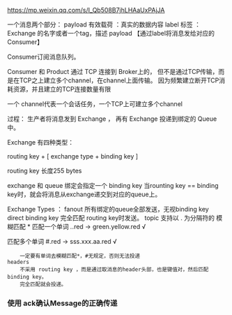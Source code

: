 <https://mp.weixin.qq.com/s/I_Qb508B7jhLHAaUxPAjJA>

一个消息两个部分：
	payload 有效载荷 ：真实的数据内容 
	label 标签 ： Exchange 的名字或者一个tag，描述 payload 【通过label将消息发给对应的Consumer】


Consumer订阅消息队列。

Consumer 和 Product 通过 TCP 连接到 Broker上的，
但不是通过TCP传输，而是在TCP之上建立多个channel，在channel上面传输。
因为频繁建立断开TCP消耗资源，并且建立的TCP连接数量有限

一个 channel代表一个会话任务，一个TCP上可建立多个channel

过程：
	生产者将消息发到 Exchange ， 再有 Exchange 投递到绑定的 Queue 中。

Exchange 有四种类型：

routing key + [ exchange type + binding key ]

routing key 长度255 bytes

exchange 和 queue 绑定会指定一个 binding key
当rounting key == binding key时，就会将消息从exchange递交到对应的queue上。



Exchange Types ： 
	fanout 
		所有绑定的queue全部发送，无视binding key
	direct 
		binding key 完全匹配 routing key时发送。
	topic 
		支持以 . 为分隔符的 模糊匹配
		* 匹配一个单词 *.*.red  → green.yellow.red √

匹配多个单词 #.red  → sss.xxx.aa.red √

 		一定要有单词去模糊匹配*，#无规定，否则无法投递
	headers
		不采用 routing key ，而是通过取消息的header头部，也是键值对，然后匹配binding key。
		完全匹配就会投递。

### **使用 ack确认Message的正确传递**
